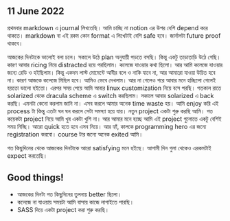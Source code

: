 ## 11 June 2022

প্রথমবার markdown এ journal লিখতেছি। আমি চাচ্ছি না notion এর উপর বেশি depend করে থাকতে। markdown বা এই রকম কোন format এ লিখেটাই বেশি safe হবে। জার্নালটা future proof থাকবে।

আজকের দিনটাকে ভালোই বলা চলে। সকালে উঠে plan অনুযায়ী পড়তে বসছি। কিন্তু একটু তাড়াতাড়ি উঠে গেছি। কারণ আবার ricing নিয়ে distracted হয়ে পরছিলাম। কলেজে যাওয়ার কথা ছিলো। আর আমি কলেজে যাওয়ার জন্যে রেডি ও হইছিলাম। কিন্তু একদম লাস্ট মোমেন্টে আবীর বলে ও নাকি যাবে না, আর আমারো যাওয়া উচিত হবে না। কারণ আজকে কলেজে মিছিল হবে। আমিও ভেবে দেখলাম। আর না গেলেও পরে আবার মনে হচ্ছিলো গেলেই হয়তো ভালো হইতো। এরপর সময় পেয়ে আমি আবার linux customization নিয়ে বসে পরছি। গতকাল রাতে solarized থেকে dracula scheme এ switch করছিলাম। সকালে আবার solarized এ back করছি। এমনটা কেনো করলাম জানি না। এসব করলে আমার অনেক time waste হয়। আমি enjoy করি এই process টা কিন্তু এতটা ঘন ঘন করলে সেটা সমস্যা হয়ে যায়। নতুন project একটা শুরু করছি আমি। গত কয়েকটা project নিয়ে আমি খুব একটা খুশি না। আর আমার মনে হচ্ছে আমি এই project গুলোতে একটু বেশিই সময় নিচ্ছি। আরো quick হতে হবে এসব নিয়ে। আর হ্যাঁ, কালকে programming hero এর জন্যে registration করবো। course টার জন্যে অনেক exited আমি।

গত কিছুদিনের থেকে আজকের দিনটাকে আরো satisfying মনে হইছে। আগামী দিন গুলা থেকেও এরকমটাই expect করতেছি।

## Good things!

- আজকের দিনটা গত কিছুদিনের তুলনায় better ছিলো।
- কলেজে না যাওয়ায় সময়টা আমি বাসায় কাজে লাগাইতে পারছি।
- SASS দিয়ে একটা project করা শুরু করছি।
